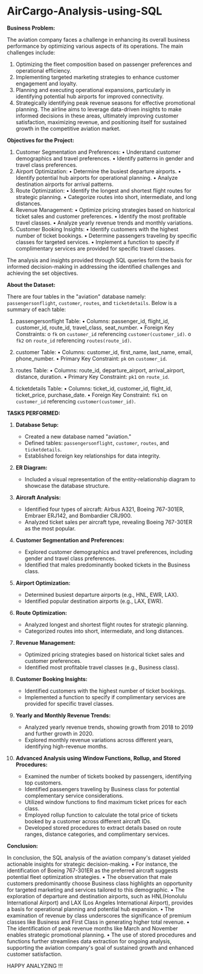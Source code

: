 # AirCargo-Analysis-using-SQL

**Business Problem:**

The aviation company faces a challenge in enhancing its overall business performance by optimizing various aspects of its operations. 
The main challenges include:
1.	Optimizing the fleet composition based on passenger preferences and operational efficiency.
2.	Implementing targeted marketing strategies to enhance customer engagement and loyalty.
3.	Planning and executing operational expansions, particularly in identifying potential hub airports for improved connectivity.
4.	Strategically identifying peak revenue seasons for effective promotional planning. 
The airline aims to leverage data-driven insights to make informed decisions in these areas, ultimately improving customer satisfaction, maximizing revenue, and positioning itself for sustained growth in the competitive aviation market.

**Objectives for the Project:**

1.	Customer Segmentation and Preferences:
•	Understand customer demographics and travel preferences.
•	Identify patterns in gender and travel class preferences.
2.	Airport Optimization:
•	Determine the busiest departure airports.
•	Identify potential hub airports for operational planning.
•	Analyze destination airports for arrival patterns.
3.	Route Optimization:
•	Identify the longest and shortest flight routes for strategic planning.
•	Categorize routes into short, intermediate, and long distances.
4.	Revenue Management:
•	Optimize pricing strategies based on historical ticket sales and customer preferences.
•	Identify the most profitable travel classes.
•	Analyze yearly revenue trends and monthly variations.
5.	Customer Booking Insights:
•	Identify customers with the highest number of ticket bookings.
•	Determine passengers traveling by specific classes for targeted services.
•	Implement a function to specify if complimentary services are provided for specific travel classes.

The analysis and insights provided through SQL queries form the basis for informed decision-making in addressing the identified challenges and achieving the set objectives.

**About the Dataset:**

There are four tables in the "aviation" database namely: `passengersonflight`, `customer`, `routes`, and `ticketdetails`. 
Below is a summary of each table:

1. passengersonflight Table:
•	Columns: passenger_id, flight_id, customer_id, route_id, travel_class, seat_number.
•	Foreign Key Constraints: 
o	`fk` on `customer_id` referencing `customer(customer_id)`.
o	`fk2` on `route_id` referencing `routes(route_id)`.
 

2. customer Table:
•	Columns: customer_id, first_name, last_name, email, phone_number.
•	Primary Key Constraint: `pk` on `customer_id`. 

3. routes Table:
•	Columns: route_id, departure_airport, arrival_airport, distance, duration.
•	Primary Key Constraint: `pk1` on `route_id`.
 
4. ticketdetails Table:
•	Columns: ticket_id, customer_id, flight_id, ticket_price, purchase_date.
•	 Foreign Key Constraint: `fk1` on `customer_id` referencing `customer(customer_id)`.

 
**TASKS PERFORMED:**

1. **Database Setup:**
   - Created a new database named "aviation."
   - Defined tables: `passengersonflight`, `customer`, `routes`, and `ticketdetails`.
   - Established foreign key relationships for data integrity.

2. **ER Diagram:**
   - Included a visual representation of the entity-relationship diagram to showcase the database structure.

3. **Aircraft Analysis:**
   - Identified four types of aircraft: Airbus A321, Boeing 767-301ER, Embraer ERJ142, and Bombardier CRJ900.
   - Analyzed ticket sales per aircraft type, revealing Boeing 767-301ER as the most popular.

4. **Customer Segmentation and Preferences:**
   - Explored customer demographics and travel preferences, including gender and travel class preferences.
   - Identified that males predominantly booked tickets in the Business class.

5. **Airport Optimization:**
   - Determined busiest departure airports (e.g., HNL, EWR, LAX).
   - Identified popular destination airports (e.g., LAX, EWR).

6. **Route Optimization:**
   - Analyzed longest and shortest flight routes for strategic planning.
   - Categorized routes into short, intermediate, and long distances.

7. **Revenue Management:**
   - Optimized pricing strategies based on historical ticket sales and customer preferences.
   - Identified most profitable travel classes (e.g., Business class).

8. **Customer Booking Insights:**
   - Identified customers with the highest number of ticket bookings.
   - Implemented a function to specify if complimentary services are provided for specific travel classes.

9. **Yearly and Monthly Revenue Trends:**
   - Analyzed yearly revenue trends, showing growth from 2018 to 2019 and further growth in 2020.
   - Explored monthly revenue variations across different years, identifying high-revenue months.

10. **Advanced Analysis using Window Functions, Rollup, and Stored Procedures:**
    - Examined the number of tickets booked by passengers, identifying top customers.
    - Identified passengers traveling by Business class for potential complementary service considerations.
    - Utilized window functions to find maximum ticket prices for each class.
    - Employed rollup function to calculate the total price of tickets booked by a customer across different aircraft IDs.
    - Developed stored procedures to extract details based on route ranges, distance categories, and complimentary services.


**Conclusion:**

 In conclusion, the SQL analysis of the aviation company's dataset yielded actionable insights for strategic decision-making. 
•	For instance, the identification of Boeing 767-301ER as the preferred aircraft suggests potential fleet optimization strategies.
•	The observation that male customers predominantly choose Business class highlights an opportunity for targeted marketing and services tailored to this demographic. 
•	The exploration of departure and destination airports, such as HNL(Honolulu International Airport) and LAX (Los Angeles International Airport), provides a basis for operational planning and potential hub expansion.
•	 The examination of revenue by class underscores the significance of premium classes like Business and First Class in generating higher total revenue.
•	The identification of peak revenue months like March and November enables strategic promotional planning. 
•	The use of stored procedures and functions further streamlines data extraction for ongoing analysis, supporting the aviation company's goal of sustained growth and enhanced customer satisfaction.



HAPPY ANALYZING !!!

